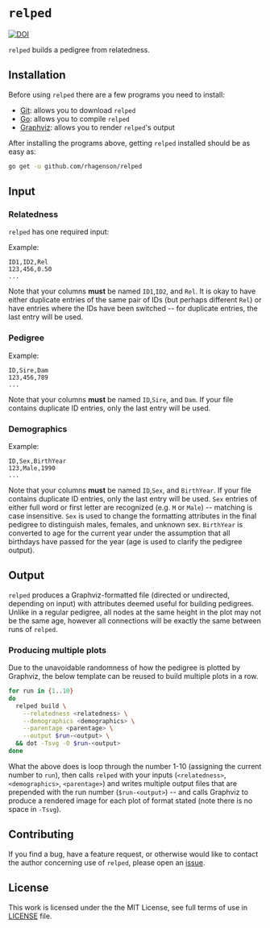 # `relped`

[![DOI](https://zenodo.org/badge/217557856.svg)](https://zenodo.org/badge/latestdoi/217557856)

`relped` builds a pedigree from relatedness.

## Installation

Before using `relped` there are a few programs you need to install:

+ [Git](https://git-scm.com/downloads): allows you to download `relped`
+ [Go](https://golang.org/dl/): allows you to compile `relped`
+ [Graphviz](https://graphviz.org/download/): allows you to render `relped`'s output

After installing the programs above, getting `relped` installed should be as easy as:

```bash
go get -u github.com/rhagenson/relped
```

## Input

### Relatedness

`relped` has one required input:

Example:

```
ID1,ID2,Rel
123,456,0.50
...
```

Note that your columns **must** be named `ID1`,`ID2`, and `Rel`. It is okay to have either duplicate entries of the same pair of IDs (but perhaps different `Rel`) or have entries where the IDs have been switched -- for duplicate entries, the last entry will be used.

### Pedigree

Example:

```
ID,Sire,Dam
123,456,789
...
```

Note that your columns **must** be named `ID`,`Sire`, and `Dam`. If your file contains duplicate ID entries, only the last entry will be used.

### Demographics

Example:

```
ID,Sex,BirthYear
123,Male,1990
...
```

Note that your columns **must** be named `ID`,`Sex`, and `BirthYear`. If your file contains duplicate ID entries, only the last entry will be used. `Sex` entries of either full word or first letter are recognized (e.g. `M` or `Male`) -- matching is case insensitive. `Sex` is used to change the formatting attributes in the final pedigree to distinguish males, females, and unknown sex. `BirthYear` is converted to age for the current year under the assumption that all birthdays have passed for the year (age is used to clarify the pedigree output).

## Output

`relped` produces a Graphviz-formatted file (directed or undirected, depending on input) with attributes deemed useful for building pedigrees. Unlike in a regular pedigree, all nodes at the same height in the plot may not be the same age, however all connections will be exactly the same between runs of `relped`.

### Producing multiple plots

Due to the unavoidable randomness of how the pedigree is plotted by Graphviz, the below template can be reused to build multiple plots in a row.

```bash
for run in {1..10}
do
  relped build \
    --relatedness <relatedness> \
    --demographics <demographics> \
    --parentage <parentage> \
    --output $run-<output> \
  && dot -Tsvg -O $run-<output>
done
```

What the above does is loop through the number 1-10 (assigning the current number to `run`), then calls `relped` with your inputs (`<relatedness>`, `<demographics>`, `<parentage>`) and writes multiple output files that are prepended with the run number (`$run-<output>`) -- and calls Graphviz to produce a rendered image for each plot of format stated (note there is no space in `-Tsvg`).

## Contributing

If you find a bug, have a feature request, or otherwise would like to contact the author concerning use of `relped`, please open an [issue](https://github.com/rhagenson/relped/issues).

## License

This work is licensed under the the MIT License, see full terms of use in [LICENSE](./LICENSE) file.
